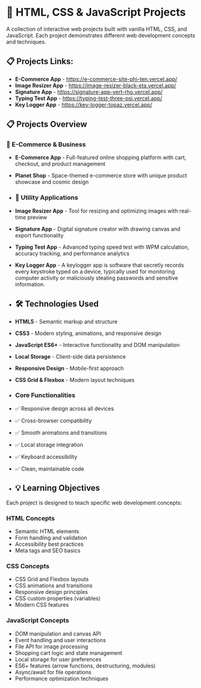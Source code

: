# 🚀 HTML, CSS & JavaScript Projects

A collection of interactive web projects built with vanilla HTML, CSS, and JavaScript. Each project demonstrates different web development concepts and techniques.

## 📋 Projects Links:
- **E-Commerce App** - https://e-commerce-site-phi-ten.vercel.app/
-  **Image Resizer App** - https://image-resizer-black-eta.vercel.app/
-  **Signature App** - https://signature-app-vert-rho.vercel.app/
-  **Typing Test App** - https://typing-test-three-psi.vercel.app/
-  **Key Logger App** - https://key-logger-topaz.vercel.app/

## 📋 Projects Overview

### 🛒 E-Commerce & Business
- **E-Commerce App** - Full-featured online shopping platform with cart, checkout, and product management
- **Planet Shop** - Space-themed e-commerce store with unique product showcase and cosmic design

- ### 🎨 Utility Applications
- **Image Resizer App** - Tool for resizing and optimizing images with real-time preview
- **Signature App** - Digital signature creator with drawing canvas and export functionality
- **Typing Test App** - Advanced typing speed test with WPM calculation, accuracy tracking, and performance analytics
- **Key Logger App** - A keylogger app is software that secretly records every keystroke typed on a device, typically used for monitoring computer activity or maliciously stealing passwords and sensitive information.

- ## 🛠️ Technologies Used

- **HTML5** - Semantic markup and structure
- **CSS3** - Modern styling, animations, and responsive design
- **JavaScript ES6+** - Interactive functionality and DOM manipulation
- **Local Storage** - Client-side data persistence
- **Responsive Design** - Mobile-first approach
- **CSS Grid & Flexbox** - Modern layout techniques

- ### Core Functionalities
- ✅ Responsive design across all devices
- ✅ Cross-browser compatibility
- ✅ Smooth animations and transitions
- ✅ Local storage integration
- ✅ Keyboard accessibility
- ✅ Clean, maintainable code

- ## 💡 Learning Objectives

Each project is designed to teach specific web development concepts:

### HTML Concepts
- Semantic HTML elements
- Form handling and validation
- Accessibility best practices
- Meta tags and SEO basics

### CSS Concepts
- CSS Grid and Flexbox layouts
- CSS animations and transitions
- Responsive design principles
- CSS custom properties (variables)
- Modern CSS features

### JavaScript Concepts
- DOM manipulation and canvas API
- Event handling and user interactions
- File API for image processing
- Shopping cart logic and state management
- Local storage for user preferences
- ES6+ features (arrow functions, destructuring, modules)
- Async/await for file operations
- Performance optimization techniques
